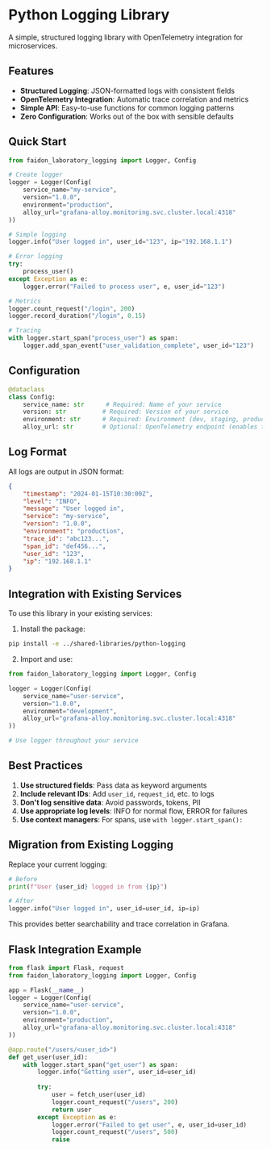 # Python Logging Library

A simple, structured logging library with OpenTelemetry integration for microservices.

## Features

- **Structured Logging**: JSON-formatted logs with consistent fields
- **OpenTelemetry Integration**: Automatic trace correlation and metrics
- **Simple API**: Easy-to-use functions for common logging patterns
- **Zero Configuration**: Works out of the box with sensible defaults

## Quick Start

```python
from faidon_laboratory_logging import Logger, Config

# Create logger
logger = Logger(Config(
    service_name="my-service",
    version="1.0.0",
    environment="production",
    alloy_url="grafana-alloy.monitoring.svc.cluster.local:4318"
))

# Simple logging
logger.info("User logged in", user_id="123", ip="192.168.1.1")

# Error logging
try:
    process_user()
except Exception as e:
    logger.error("Failed to process user", e, user_id="123")

# Metrics
logger.count_request("/login", 200)
logger.record_duration("/login", 0.15)

# Tracing
with logger.start_span("process_user") as span:
    logger.add_span_event("user_validation_complete", user_id="123")
```

## Configuration

```python
@dataclass
class Config:
    service_name: str      # Required: Name of your service
    version: str          # Required: Version of your service
    environment: str      # Required: Environment (dev, staging, production)
    alloy_url: str        # Optional: OpenTelemetry endpoint (enables tracing/metrics)
```

## Log Format

All logs are output in JSON format:

```json
{
    "timestamp": "2024-01-15T10:30:00Z",
    "level": "INFO",
    "message": "User logged in",
    "service": "my-service",
    "version": "1.0.0",
    "environment": "production",
    "trace_id": "abc123...",
    "span_id": "def456...",
    "user_id": "123",
    "ip": "192.168.1.1"
}
```

## Integration with Existing Services

To use this library in your existing services:

1. Install the package:
```bash
pip install -e ../shared-libraries/python-logging
```

2. Import and use:
```python
from faidon_laboratory_logging import Logger, Config

logger = Logger(Config(
    service_name="user-service",
    version="1.0.0",
    environment="development",
    alloy_url="grafana-alloy.monitoring.svc.cluster.local:4318"
))

# Use logger throughout your service
```

## Best Practices

1. **Use structured fields**: Pass data as keyword arguments
2. **Include relevant IDs**: Add `user_id`, `request_id`, etc. to logs
3. **Don't log sensitive data**: Avoid passwords, tokens, PII
4. **Use appropriate log levels**: INFO for normal flow, ERROR for failures
5. **Use context managers**: For spans, use `with logger.start_span():`

## Migration from Existing Logging

Replace your current logging:

```python
# Before
print(f"User {user_id} logged in from {ip}")

# After
logger.info("User logged in", user_id=user_id, ip=ip)
```

This provides better searchability and trace correlation in Grafana.

## Flask Integration Example

```python
from flask import Flask, request
from faidon_laboratory_logging import Logger, Config

app = Flask(__name__)
logger = Logger(Config(
    service_name="user-service",
    version="1.0.0",
    environment="production",
    alloy_url="grafana-alloy.monitoring.svc.cluster.local:4318"
))

@app.route("/users/<user_id>")
def get_user(user_id):
    with logger.start_span("get_user") as span:
        logger.info("Getting user", user_id=user_id)
        
        try:
            user = fetch_user(user_id)
            logger.count_request("/users", 200)
            return user
        except Exception as e:
            logger.error("Failed to get user", e, user_id=user_id)
            logger.count_request("/users", 500)
            raise
```
